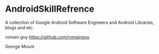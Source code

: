 # AndroidSkillRefrence

A collection of Google Android Software Engineers and Android Libraries, blogs and etc.

romain guy https://github.com/romainguy

George Mount
